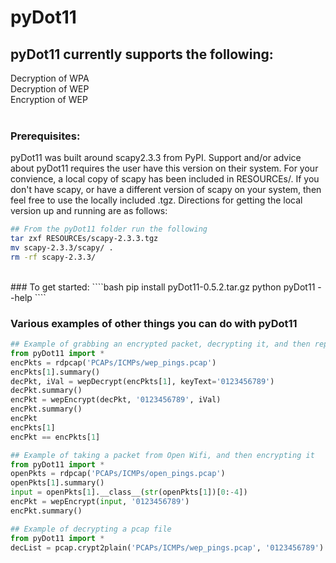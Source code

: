 # pyDot11

## pyDot11 currently supports the following:
Decryption of WPA</br>
Decryption of WEP</br>
Encryption of WEP
</br></br>
### Prerequisites:
pyDot11 was built around scapy2.3.3 from PyPI.  Support and/or advice about pyDot11 requires the user have this version on their system.  For your convience, a local copy of scapy has been included in RESOURCEs/.  If you don't have scapy, or have a different version of scapy on your system, then feel free to use the locally included .tgz.  Directions for getting the local version up and running are as follows:
</br>
````bash
## From the pyDot11 folder run the following
tar zxf RESOURCEs/scapy-2.3.3.tgz
mv scapy-2.3.3/scapy/ .
rm -rf scapy-2.3.3/
````
</br>
### To get started: 
````bash
pip install pyDot11-0.5.2.tar.gz
python pyDot11 --help
````

### Various examples of other things you can do with pyDot11
````python
## Example of grabbing an encrypted packet, decrypting it, and then replaying it
from pyDot11 import *
encPkts = rdpcap('PCAPs/ICMPs/wep_pings.pcap')
encPkts[1].summary()
decPkt, iVal = wepDecrypt(encPkts[1], keyText='0123456789')
decPkt.summary()
encPkt = wepEncrypt(decPkt, '0123456789', iVal)
encPkt.summary()
encPkt
encPkts[1]
encPkt == encPkts[1]
````

````python
## Example of taking a packet from Open Wifi, and then encrypting it
from pyDot11 import *
openPkts = rdpcap('PCAPs/ICMPs/open_pings.pcap')
openPkts[1].summary()
input = openPkts[1].__class__(str(openPkts[1])[0:-4])
encPkt = wepEncrypt(input, '0123456789')
encPkt.summary()
````

````python
## Example of decrypting a pcap file
from pyDot11 import *
decList = pcap.crypt2plain('PCAPs/ICMPs/wep_pings.pcap', '0123456789')
````
